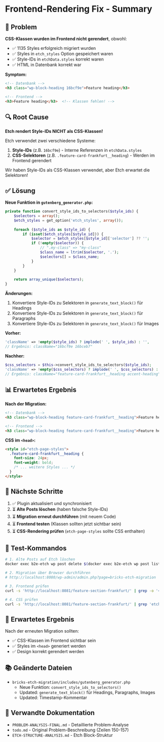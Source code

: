 # Frontend-Rendering Fix - Summary

## 🎯 Problem

**CSS-Klassen wurden im Frontend nicht gerendert**, obwohl:
- ✅ 1135 Styles erfolgreich migriert wurden
- ✅ Styles in `etch_styles` Option gespeichert waren
- ✅ Style-IDs in `etchData.styles` korrekt waren
- ✅ HTML in Datenbank korrekt war

**Symptom:**
```html
<!-- Datenbank -->
<h3 class="wp-block-heading 16bcf9e">Feature heading</h3>

<!-- Frontend -->
<h3>Feature heading</h3>  <!-- Klassen fehlen! -->
```

## 🔍 Root Cause

**Etch rendert Style-IDs NICHT als CSS-Klassen!**

Etch verwendet zwei verschiedene Systeme:
1. **Style-IDs** (z.B. `16bcf9e`) - Interne Referenzen in `etchData.styles`
2. **CSS-Selektoren** (z.B. `.feature-card-frankfurt__heading`) - Werden im Frontend gerendert

Wir haben Style-IDs als CSS-Klassen verwendet, aber Etch erwartet die Selektoren!

## ✅ Lösung

**Neue Funktion in `gutenberg_generator.php`:**

```php
private function convert_style_ids_to_selectors($style_ids) {
    $selectors = array();
    $etch_styles = get_option('etch_styles', array());
    
    foreach ($style_ids as $style_id) {
        if (isset($etch_styles[$style_id])) {
            $selector = $etch_styles[$style_id]['selector'] ?? '';
            if (!empty($selector)) {
                // ".my-class" => "my-class"
                $class_name = ltrim($selector, '.');
                $selectors[] = $class_name;
            }
        }
    }
    
    return array_unique($selectors);
}
```

**Änderungen:**
1. Konvertiere Style-IDs zu Selektoren in `generate_text_block()` für Headings
2. Konvertiere Style-IDs zu Selektoren in `generate_text_block()` für Paragraphs
3. Konvertiere Style-IDs zu Selektoren in `generate_text_block()` für Images

**Vorher:**
```php
'className' => !empty($style_ids) ? implode(' ', $style_ids) : '',
// Ergebnis: className="16bcf9e 16bceb7"
```

**Nachher:**
```php
$css_selectors = $this->convert_style_ids_to_selectors($style_ids);
'className' => !empty($css_selectors) ? implode(' ', $css_selectors) : '',
// Ergebnis: className="feature-card-frankfurt__heading accent-heading"
```

## 📊 Erwartetes Ergebnis

**Nach der Migration:**

```html
<!-- Datenbank -->
<h3 class="wp-block-heading feature-card-frankfurt__heading">Feature heading</h3>

<!-- Frontend -->
<h3 class="wp-block-heading feature-card-frankfurt__heading">Feature heading</h3>
```

**CSS im `<head>`:**
```html
<style id="etch-page-styles">
  .feature-card-frankfurt__heading {
    font-size: 24px;
    font-weight: bold;
    /* ... weitere Styles ... */
  }
</style>
```

## 🧪 Nächste Schritte

1. ✅ Plugin aktualisiert und synchronisiert
2. ⏳ **Alte Posts löschen** (haben falsche Style-IDs)
3. ⏳ **Migration erneut durchführen** (mit neuem Code)
4. ⏳ **Frontend testen** (Klassen sollten jetzt sichtbar sein)
5. ⏳ **CSS-Rendering prüfen** (`etch-page-styles` sollte CSS enthalten)

## 📝 Test-Kommandos

```bash
# 1. Alte Posts auf Etch löschen
docker exec b2e-etch wp post delete $(docker exec b2e-etch wp post list --post_type=post,page --format=ids --allow-root) --force --allow-root

# 2. Migration über Browser durchführen
# http://localhost:8080/wp-admin/admin.php?page=bricks-etch-migration

# 3. Frontend prüfen
curl -s 'http://localhost:8081/feature-section-frankfurt/' | grep -o '<h3[^>]*>.*</h3>' | head -3

# 4. CSS prüfen
curl -s 'http://localhost:8081/feature-section-frankfurt/' | grep 'etch-page-styles' -A 20
```

## 🎉 Erwartetes Ergebnis

Nach der erneuten Migration sollten:
- ✅ CSS-Klassen im Frontend sichtbar sein
- ✅ Styles im `<head>` generiert werden
- ✅ Design korrekt gerendert werden

## 📚 Geänderte Dateien

- `bricks-etch-migration/includes/gutenberg_generator.php`
  - Neue Funktion: `convert_style_ids_to_selectors()`
  - Updated: `generate_text_block()` für Headings, Paragraphs, Images
  - Updated: Timestamp-Kommentar

## 🔗 Verwandte Dokumentation

- `PROBLEM-ANALYSIS-FINAL.md` - Detaillierte Problem-Analyse
- `todo.md` - Original Problem-Beschreibung (Zeilen 150-157)
- `ETCH-STRUCTURE-ANALYSIS.md` - Etch Block-Struktur
